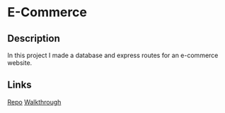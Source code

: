 # E-Commerce

## Description
In this project I made a database and express routes for an e-commerce website.

## Links

[Repo](https://github.com/Tristan-Hanson/e-commerce/tree/main/Develop/routes)
[Walkthrough](https://drive.google.com/file/d/1ohkIJb6UcMUABUEoxej2ir4zWYA8QSMO/view)